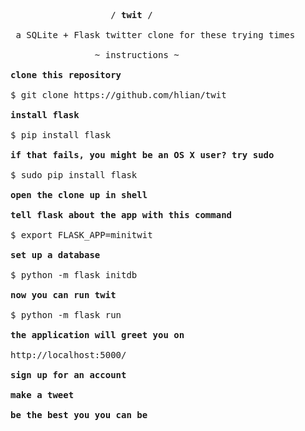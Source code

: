 <pre>
                   / <b>twit</b> /

 a SQLite + Flask twitter clone for these trying times

                ~ instructions ~

<b>clone this repository</b>

$ git clone https://github.com/hlian/twit

<b>install flask</b>

$ pip install flask

<b>if that fails, you might be an OS X user? try sudo</b>

$ sudo pip install flask

<b>open the clone up in shell</b>

<b>tell flask about the app with this command</b>

$ export FLASK_APP=minitwit

<b>set up a database</b>

$ python -m flask initdb

<b>now you can run twit</b>

$ python -m flask run

<b>the application will greet you on</b>

http://localhost:5000/

<b>sign up for an account</b>

<b>make a tweet</b>

<b>be the best you you can be</b>
</pre>
